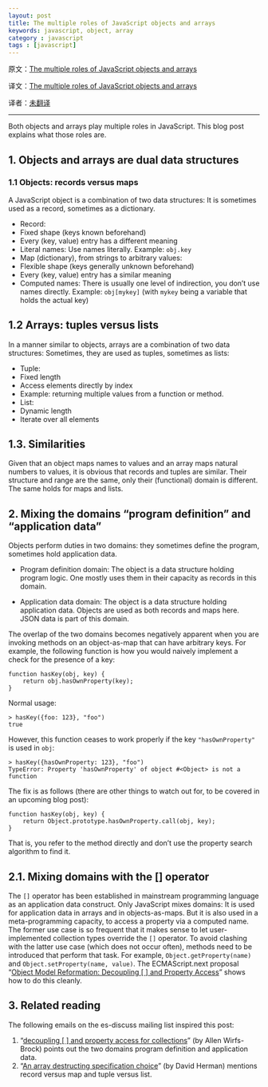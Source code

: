 ```yaml
---
layout: post  
title: The multiple roles of JavaScript objects and arrays  
keywords: javascript, object, array  
category : javascript  
tags : [javascript]  
---
```


原文：[The multiple roles of JavaScript objects and arrays](http://www.2ality.com/2012/01/roles-objects-arrays.html)

译文：[The multiple roles of JavaScript objects and arrays](http://justjavac.com/javascript/2013/04/22/the-multiple-roles-of-javascript-objects-and-arrays.html)

译者：[未翻译]()

----------------------------------------------------

Both objects and arrays play multiple roles in JavaScript. This blog post explains what those roles are.

## 1. Objects and arrays are dual data structures

### 1.1 Objects: records versus maps

A JavaScript object is a combination of two data structures: It is sometimes used as a record, sometimes as a dictionary.

* Record:
* Fixed shape (keys known beforehand)
* Every (key, value) entry has a different meaning
* Literal names: Use names literally. Example: `obj.key`
* Map (dictionary), from strings to arbitrary values:
* Flexible shape (keys generally unknown beforehand)
* Every (key, value) entry has a similar meaning
* Computed names: There is usually one level of indirection, you don’t use names directly. Example: `obj[mykey]` (with `mykey` being a variable that holds the actual key)

## 1.2 Arrays: tuples versus lists

In a manner similar to objects, arrays are a combination of two data structures: Sometimes, they are used as tuples, sometimes as lists:

* Tuple:
* Fixed length
* Access elements directly by index
* Example: returning multiple values from a function or method.
* List:
* Dynamic length
* Iterate over all elements

## 1.3. Similarities

Given that an object maps names to values and an array maps natural numbers to values, it is obvious that records and tuples are similar. 
Their structure and range are the same, only their (functional) domain is different. 
The same holds for maps and lists.

## 2. Mixing the domains “program definition” and “application data”

Objects perform duties in two domains: they sometimes define the program, sometimes hold application data.

* 	Program definition domain: The object is a data structure holding program logic. 
	One mostly uses them in their capacity as records in this domain.

* 	Application data domain: The object is a data structure holding application data. 
	Objects are used as both records and maps here. 
	JSON data is part of this domain.

The overlap of the two domains becomes negatively apparent when you are invoking methods on an object-as-map that can have arbitrary keys. 
For example, the following function is how you would naively implement a check for the presence of a key:

    function hasKey(obj, key) {
        return obj.hasOwnProperty(key);
    }

Normal usage:

    > hasKey({foo: 123}, "foo")
    true

However, this function ceases to work properly if the key `"hasOwnProperty"` is used in `obj`:

    > hasKey({hasOwnProperty: 123}, "foo")
    TypeError: Property 'hasOwnProperty' of object #<Object> is not a function

The fix is as follows (there are other things to watch out for, to be covered in an upcoming blog post):

    function hasKey(obj, key) {
        return Object.prototype.hasOwnProperty.call(obj, key);
    }

That is, you refer to the method directly and don’t use the property search algorithm to find it.

## 2.1. Mixing domains with the [] operator

The `[]` operator has been established in mainstream programming language as an application data construct. 
Only JavaScript mixes domains: It is used for application data in arrays and in objects-as-maps. 
But it is also used in a meta-programming capacity, to access a property via a computed name. 
The former use case is so frequent that it makes sense to let user-implemented collection types override the `[]` operator. 
To avoid clashing with the latter use case (which does not occur often), methods need to be introduced that perform that task. 
For example, `Object.getProperty(name)` and `Object.setProperty(name, value)`. 
The ECMAScript.next proposal “[Object Model Reformation: Decoupling [ ] and Property Access](http://wiki.ecmascript.org/doku.php?id=strawman:object_model_reformation)” shows how to do this cleanly.

## 3. Related reading

The following emails on the es-discuss mailing list inspired this post:

1. “[decoupling [ ] and property access for collections][1]” (by Allen Wirfs-Brock) points out the two domains program definition and application data.
2. “[An array destructing specification choice][2]” (by David Herman) mentions record versus map and tuple versus list.

[1]: https://mail.mozilla.org/pipermail/es-discuss/2011-October/017468.html
[2]: https://mail.mozilla.org/pipermail/es-discuss/2011-November/018290.html
